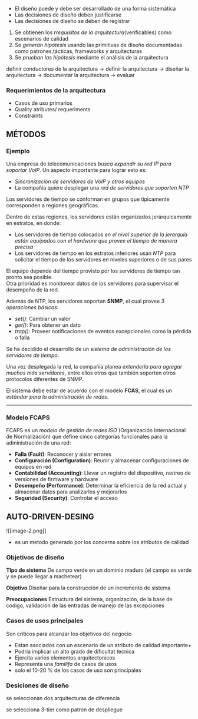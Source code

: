
- El diseño puede y debe ser desarrollado de una forma sistemática
- Las decisiones de diseño deben justificarse
- Las decisiones de diseño se deben de registrar


1. Se obtienen los r*requisitos de la arquitectura*(verificables) como escenarios de calidad
2. Se *generan hipótesis* usando las primitivas de diseño documentadas como patrones,tácticas, frameworks y arquitecturas 
3. Se *prueban las hipótesis* mediante el análisis de la arquitectura


definir conductores de la arquitectura -> definir la arquitectura -> diseñar la arquitectura -> documentar la arquitectura -> evaluar

### Requerimientos de la arquitectura

- Casos de uso primarios
- Quality atributes/ requeriments
- Constraints


## MÉTODOS
### Ejemplo

Una empresa de telecomunicaciones *busca expandir su red IP para soportar VoIP*. Un aspecto importante para lograr esto es:

- *Sincronización de servidores de VoIP y otros equipos*  
- La compañía quiere desplegar una *red de servidores que soporten NTP*

Los servidores de tiempo se conforman en grupos que típicamente corresponden a regiones geográficas.

Dentro de estas regiones, los servidores están organizados jerárquicamente en estratos, en donde:

- Los servidores de tiempo colocados *en el nivel superior de la jerarquía están equipados con el hardware que provee el tiempo de manera precisa*  
- Los servidores de tiempo en los estratos inferiores usan *NTP* para solicitar el tiempo de los servidores en niveles superiores o de sus pares

El equipo depende del tiempo provisto por los servidores de tiempo tan pronto sea posible.  
Otra prioridad es monitorear datos de los servidores para supervisar el desempeño de la red.

Además de NTP, los servidores soportan **SNMP**, el cual provee *3 operaciones básicas*:

- *set()*: Cambiar un valor  
- *get()*: Para obtener un dato  
- *trap()*: Proveer notificaciones de eventos excepcionales como la pérdida o falla

Se ha decidido el desarrollo de un *sistema de administración de los servidores de tiempo*.

Una vez desplegada la red, la compañía planea *extenderla para agregar muchos más servidores*, entre ellos otros que también soporten otros protocolos diferentes de SNMP.

El sistema debe estar de acuerdo con el modelo **FCAS**, el cual es un *estándar para la administración de redes*.

---

### Modelo FCAPS

FCAPS es un *modelo de gestión de redes ISO* (Organización Internacional de Normalización) que define cinco categorías funcionales para la administración de una red:

- **Falla (Fault)**: Reconocer y aislar errores  
- **Configuración (Configuration)**: Reunir y almacenar configuraciones de equipos en red  
- **Contabilidad (Accounting)**: Llevar un registro del dispositivo, rastreo de versiones de firmware y hardware  
- **Desempeño (Performance)**: Determinar la eficiencia de la red actual y almacenar datos para analizarlos y mejorarlos  
- **Seguridad (Security)**: Controlar el acceso


## AUTO-DRIVEN-DESING

![[image-2.png]]


- es un metodo generado por los concerns sobre los atributos de calidad


### Objetivos de diseño


**TIpo de sistema** De campo verde en un dominio maduro (el campo es verde y se puede llegar a machetear)

**Objetivo** Diseñar para la construcción de un incremento de sistema 

**Preocupaciones** Estructura del sistema, organización, de la base de codigo, validación de las entradas de manejo de las excepciones

### Casos de usos principales

Son criticos para alcanzar los objetivos del negocio

- Estan asociados con un escenario de un atributo de calidad importante+
- Podria implicar un alto grado de dificultat tecnica
- Ejercita varios elementos arquitectonicos
- Representa una *familifa* de casos de usos
- solo el 10-20 % de los casos de uso son principales 


### Desiciones de diseño

se seleccionan dos arquitecturas de diferencia

se selecciona 3-tier como patron de despliegue


